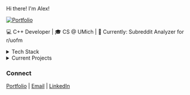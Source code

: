 Hi there! I'm Alex! 

[![Portfolio](https://img.shields.io/badge/Portfolio-Visit%20Site-blue)](https://alexcsalinas.github.io/personalsite/)

💻 C++ Developer | 🎓 CS @ UMich | 🔭 Currently: Subreddit Analyzer for r/uofm

<details>
<summary>Tech Stack</summary>

![C++](https://img.shields.io/badge/C++-00599C?style=flat&logo=cplusplus&logoColor=white)
![Python](https://img.shields.io/badge/Python-3776AB?style=flat&logo=python&logoColor=white)
![Java](https://img.shields.io/badge/Java-007396?style=flat&logo=java&logoColor=white)
![JavaScript](https://img.shields.io/badge/JavaScript-F7DF1E?style=flat&logo=javascript&logoColor=black)
![HTML/CSS](https://img.shields.io/badge/HTML%2FCSS-E34F26?style=flat&logo=html5&logoColor=white)
</details>

<details>
<summary>Current Projects</summary>

- 📊 Subreddit Analyzer: Data visualization tool for r/uofm
- 🌐 [Personal Website](https://alexcsalinas.github.io/personalsite/)
</details>

### Connect
[Portfolio](https://alexcsalinas.github.io/personalsite/) | 
[Email](mailto:alexsali@umich.edu) | 
[LinkedIn](https://www.linkedin.com/in/alexandercsalinas)
